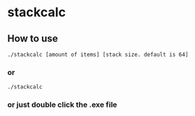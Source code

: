# stackcalc
## How to use
`./stackcalc [amount of items] [stack size. default is 64]`
### or
`./stackcalc`
### or just double click the .exe file


